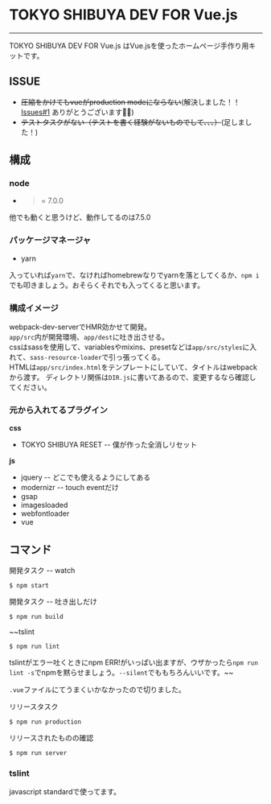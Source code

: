 # TOKYO SHIBUYA DEV FOR Vue.js
---

TOKYO SHIBUYA DEV FOR Vue.js はVue.jsを使ったホームページ手作り用キットです。<br>

## ISSUE

* ~~圧縮をかけてもvueがproduction modeにならない~~(解決しました！！ [Issues#1](https://github.com/bom-shibuya/env_dev2017-vue/issues/1) ありがとうございます🙌🏻)
* ~~テストタスクがない（テストを書く経験がないものでして、、、）~~(足しました！)

## 構成

### node

* >= 7.0.0

他でも動くと思うけど、動作してるのは7.5.0

### パッケージマネージャ

* yarn

入っていれば`yarn`で、なければhomebrewなりでyarnを落としてくるか、`npm i`でも叩きましょう。おそらくそれでも入ってくると思います。

### 構成イメージ

webpack-dev-serverでHMR効かせて開発。  
`app/src`内が開発環境、`app/dest`に吐き出させる。  
cssはsassを使用して、variablesやmixins、presetなどは`app/src/styles`に入れて、`sass-resource-loader`で引っ張ってくる。  
HTMLは`app/src/index.html`をテンプレートにしていて、タイトルはwebpackから渡す。
ディレクトリ関係は`DIR.js`に書いてあるので、変更するなら確認してください。

### 元から入れてるプラグイン

**css**
* TOKYO SHIBUYA RESET -- 僕が作った全消しリセット

**js**
* jquery -- どこでも使えるようにしてある
* modernizr -- touch eventだけ
* gsap
* imagesloaded
* webfontloader
* vue

## コマンド

開発タスク -- watch

    $ npm start

開発タスク -- 吐き出しだけ

    $ npm run build

~~tslint

    $ npm run lint

tslintがエラー吐くときにnpm ERR!がいっぱい出ますが、ウザかったら`npm run lint -s`でnpmを黙らせましょう。`--silent`でももちろんいいです。~~

`.vue`ファイルにてうまくいかなかったので切りました。

リリースタスク

    $ npm run production

リリースされたものの確認

    $ npm run server

### tslint

javascript standardで使ってます。

